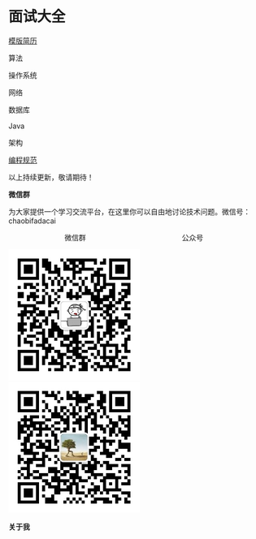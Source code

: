 # 面试大全
[模版简历](resume.md)

算法

操作系统

网络

数据库

Java

架构

[编程规范](docs/rule.md)

以上持续更新，敬请期待！



**微信群**

为大家提供一个学习交流平台，在这里你可以自由地讨论技术问题。微信号：chaobifadacai 

&nbsp; &nbsp; &nbsp; &nbsp; &nbsp; &nbsp; &nbsp; &nbsp; &nbsp; &nbsp; &nbsp; &nbsp; &nbsp; &nbsp; 微信群&nbsp; &nbsp; &nbsp; &nbsp; &nbsp; &nbsp; &nbsp; &nbsp; &nbsp; &nbsp; &nbsp; &nbsp; &nbsp; &nbsp; &nbsp; &nbsp; &nbsp; &nbsp; &nbsp; &nbsp; &nbsp; &nbsp; &nbsp; &nbsp; 公众号

 ![微信群](images/weixin.png)![公众号](images/gongzhonghao.jpg)             



**关于我**

